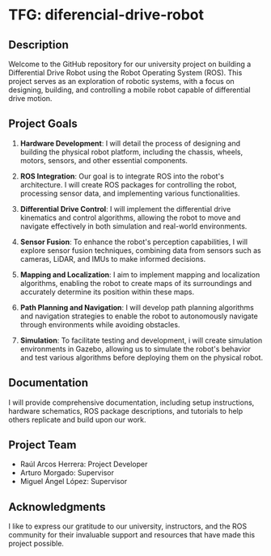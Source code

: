 # TFG: diferencial-drive-robot

## Description

Welcome to the GitHub repository for our university project on building a Differential Drive Robot using the Robot Operating System (ROS). This project serves as an exploration of robotic systems, with a focus on designing, building, and controlling a mobile robot capable of differential drive motion.

## Project Goals

1. **Hardware Development**: I will detail the process of designing and building the physical robot platform, including the chassis, wheels, motors, sensors, and other essential components.

2. **ROS Integration**: Our goal is to integrate ROS into the robot's architecture. I will create ROS packages for controlling the robot, processing sensor data, and implementing various functionalities.

3. **Differential Drive Control**: I will implement the differential drive kinematics and control algorithms, allowing the robot to move and navigate effectively in both simulation and real-world environments.

4. **Sensor Fusion**: To enhance the robot's perception capabilities, I will explore sensor fusion techniques, combining data from sensors such as cameras, LiDAR, and IMUs to make informed decisions.

5. **Mapping and Localization**: I aim to implement mapping and localization algorithms, enabling the robot to create maps of its surroundings and accurately determine its position within these maps.

6. **Path Planning and Navigation**: I will develop path planning algorithms and navigation strategies to enable the robot to autonomously navigate through environments while avoiding obstacles.

7. **Simulation**: To facilitate testing and development, i will create simulation environments in Gazebo, allowing us to simulate the robot's behavior and test various algorithms before deploying them on the physical robot.

## Documentation

I will provide comprehensive documentation, including setup instructions, hardware schematics, ROS package descriptions, and tutorials to help others replicate and build upon our work.

## Project Team

- Raúl Arcos Herrera: Project Developer
- Arturo Morgado: Supervisor
- Miguel Ángel López: Supervisor

## Acknowledgments

I like to express our gratitude to our university, instructors, and the ROS community for their invaluable support and resources that have made this project possible.
